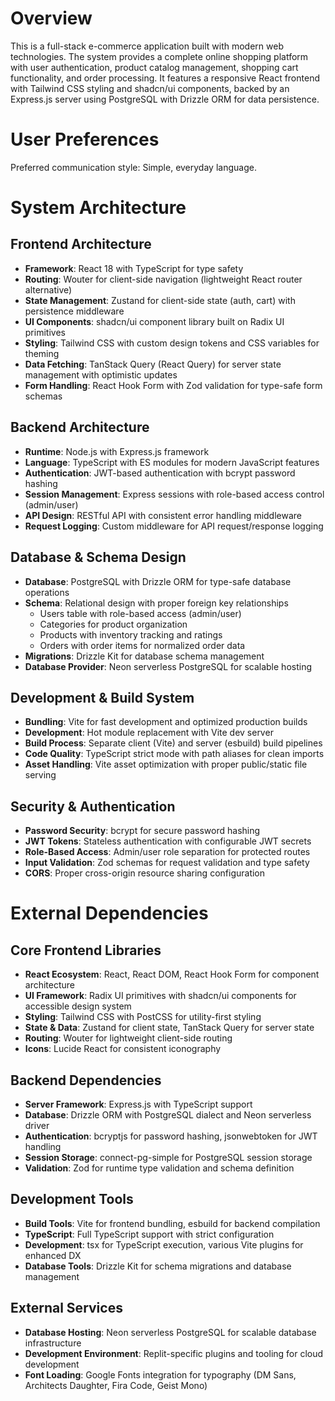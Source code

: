 # Overview

This is a full-stack e-commerce application built with modern web technologies. The system provides a complete online shopping platform with user authentication, product catalog management, shopping cart functionality, and order processing. It features a responsive React frontend with Tailwind CSS styling and shadcn/ui components, backed by an Express.js server using PostgreSQL with Drizzle ORM for data persistence.

# User Preferences

Preferred communication style: Simple, everyday language.

# System Architecture

## Frontend Architecture
- **Framework**: React 18 with TypeScript for type safety
- **Routing**: Wouter for client-side navigation (lightweight React router alternative)
- **State Management**: Zustand for client-side state (auth, cart) with persistence middleware
- **UI Components**: shadcn/ui component library built on Radix UI primitives
- **Styling**: Tailwind CSS with custom design tokens and CSS variables for theming
- **Data Fetching**: TanStack Query (React Query) for server state management with optimistic updates
- **Form Handling**: React Hook Form with Zod validation for type-safe form schemas

## Backend Architecture
- **Runtime**: Node.js with Express.js framework
- **Language**: TypeScript with ES modules for modern JavaScript features
- **Authentication**: JWT-based authentication with bcrypt password hashing
- **Session Management**: Express sessions with role-based access control (admin/user)
- **API Design**: RESTful API with consistent error handling middleware
- **Request Logging**: Custom middleware for API request/response logging

## Database & Schema Design
- **Database**: PostgreSQL with Drizzle ORM for type-safe database operations
- **Schema**: Relational design with proper foreign key relationships
  - Users table with role-based access (admin/user)
  - Categories for product organization
  - Products with inventory tracking and ratings
  - Orders with order items for normalized order data
- **Migrations**: Drizzle Kit for database schema management
- **Database Provider**: Neon serverless PostgreSQL for scalable hosting

## Development & Build System
- **Bundling**: Vite for fast development and optimized production builds
- **Development**: Hot module replacement with Vite dev server
- **Build Process**: Separate client (Vite) and server (esbuild) build pipelines
- **Code Quality**: TypeScript strict mode with path aliases for clean imports
- **Asset Handling**: Vite asset optimization with proper public/static file serving

## Security & Authentication
- **Password Security**: bcrypt for secure password hashing
- **JWT Tokens**: Stateless authentication with configurable JWT secrets
- **Role-Based Access**: Admin/user role separation for protected routes
- **Input Validation**: Zod schemas for request validation and type safety
- **CORS**: Proper cross-origin resource sharing configuration

# External Dependencies

## Core Frontend Libraries
- **React Ecosystem**: React, React DOM, React Hook Form for component architecture
- **UI Framework**: Radix UI primitives with shadcn/ui components for accessible design system
- **Styling**: Tailwind CSS with PostCSS for utility-first styling
- **State & Data**: Zustand for client state, TanStack Query for server state
- **Routing**: Wouter for lightweight client-side routing
- **Icons**: Lucide React for consistent iconography

## Backend Dependencies  
- **Server Framework**: Express.js with TypeScript support
- **Database**: Drizzle ORM with PostgreSQL dialect and Neon serverless driver
- **Authentication**: bcryptjs for password hashing, jsonwebtoken for JWT handling
- **Session Storage**: connect-pg-simple for PostgreSQL session storage
- **Validation**: Zod for runtime type validation and schema definition

## Development Tools
- **Build Tools**: Vite for frontend bundling, esbuild for backend compilation
- **TypeScript**: Full TypeScript support with strict configuration
- **Development**: tsx for TypeScript execution, various Vite plugins for enhanced DX
- **Database Tools**: Drizzle Kit for schema migrations and database management

## External Services
- **Database Hosting**: Neon serverless PostgreSQL for scalable database infrastructure
- **Development Environment**: Replit-specific plugins and tooling for cloud development
- **Font Loading**: Google Fonts integration for typography (DM Sans, Architects Daughter, Fira Code, Geist Mono)